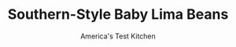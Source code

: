 ---
layout: ../../layouts/MarkdownPostLayout.astro
title: Southern-Style Baby Lima Beans
author: America's Test Kitchen
pubDate: 2023-03-15
description: "These brothy beans are hearty, homey, and comforting."
image_url: https://res.cloudinary.com/hksqkdlah/image/upload/ar_1:1,c_fill,dpr_2.0,f_auto,fl_lossy.progressive.strip_profile,g_faces:auto,q_auto:low,w_344/SFS_SouthernBabyLimaBeans-86_jknl5v
tags: ["Side Dishes","Southern","Beans"]
calories: 1655
protein: 14
carbohydrates: 24
fats: 10
fiber: 6
ingredients: ["4 slices, bacon, cut into ½-inch pieces","4 cups, chicken broth","1½ pounds, frozen baby lima beans","1¼ cups, water","1 , onion, halved","1 teaspoon, pepper","¾ teaspoon, table salt"]
serves: 6
time: "1¼ hours"
instructions: ["Cook bacon in large saucepan over medium heat until lightly browned and fat has rendered, 7 to 10 minutes. Add broth, lima beans, water, onion, pepper, and salt. Bring to boil over high heat.","Reduce heat to medium-low and simmer, uncovered and stirring occasionally, until beans just begin to break down and liquid is thickened, about 1 hour (liquid will continue to thicken as it sits). Discard onion. Season with salt and pepper to taste. Serve."]
nutrition: ["772 mg Potassium, K","232 mg Phosphorus, P","52 mg Calcium, Ca","4 mg Iron, Fe","77 mg Magnesium, Mg","659 mg Sodium, Na","1 mg Zinc, Zn","10 g Total lipid (fat)","5 mg Niacin","4 g Fatty acids, total monounsaturated","2 g Fatty acids, total polyunsaturated","28 mg Vitamin C, total ascorbic acid","17 mg Cholesterol","3 g Fatty acids, total saturated","6 g Fiber, total dietary","50 µg Folate, food","5 g Sugars, total","7 µg Vitamin K (phylloquinone)","303 g Water","31 g Carbohydrate, by difference","50 µg Folate, DFE","14 g Protein","15 µg Vitamin A, RAE","24 g Carbohydrates (net)","275 kcal Energy","1655 calories"]
notes: "Do not thaw the baby lima beans before cooking."
---